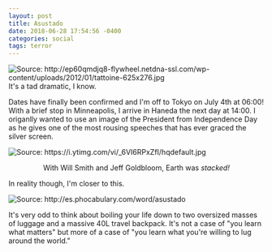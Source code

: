 ```yaml
---
layout: post
title: Asustado
date: 2018-06-28 17:54:56 -0400
categories: social
tags: terror
---
```

<img src="https://i.imgur.com/st2tUTg.jpg"
class="align-center" alt="Source: http://ep60qmdjq8-flywheel.netdna-ssl.com/wp-content/uploads/2012/01/tattoine-625x276.jpg"> 
It's a tad dramatic, I know.

Dates have finally been confirmed and I'm off to Tokyo on July 4th at 06:00! 
With a brief stop in Minneapolis, I arrive in Haneda the next day at 14:00. I 
origanlly wanted to use an image of the President from Independence Day as he
gives one of the most rousing speeches that has ever graced the silver screen.


<img src="https://i.imgur.com/1jJM8dK.jpg" class="align-center"
  alt="Source: https://i.ytimg.com/vi/_6VI6RPxZfI/hqdefault.jpg">  <center>With 
  Will Smith and Jeff Goldbloom, Earth was *stacked!*</center>


In reality though, I'm closer to this. 


<img src="https://i.imgur.com/Uph03Rh.jpg" class="align-center" 
  alt="Source: http://es.phocabulary.com/word/asustado">

It's very odd to think about boiling your life down to two oversized masses of 
luggage and a massive 40L travel backpack. It's not a case of "you learn what
matters" but more of a case of "you learn what you're willing to lug around the
world."





